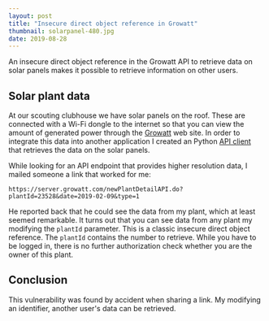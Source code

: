 ```yaml
---
layout: post
title: "Insecure direct object reference in Growatt"
thumbnail: solarpanel-480.jpg
date: 2019-08-28
---
```


An insecure direct object reference in the Growatt API to retrieve data on solar panels makes it possible to retrieve information on other users.

<!-- photo source: https://pixabay.com/en/photovoltaic-solar-system-energy-2814504/ -->

## Solar plant data 

At our scouting clubhouse we have solar panels on the roof. These are connected with a Wi-Fi dongle to the internet so that you can view the amount of generated power through the [Growatt](https://server.growatt.com/) web site. In order to integrate this data into another application I created an Python [API client](https://github.com/Sjord/growatt_api_client) that retrieves the data on the solar panels.

While looking for an API endpoint that provides higher resolution data, I mailed someone a link that worked for me:

    https://server.growatt.com/newPlantDetailAPI.do?plantId=23528&date=2019-02-09&type=1

He reported back that he could see the data from my plant, which at least seemed remarkable. It turns out that you can see data from any plant my modifying the `plantId` parameter. This is a classic insecure direct object reference. The `plantId` contains the number to retrieve. While you have to be logged in, there is no further authorization check whether you are the owner of this plant.

## Conclusion

This vulnerability was found by accident when sharing a link. My modifying an identifier, another user's data can be retrieved.

